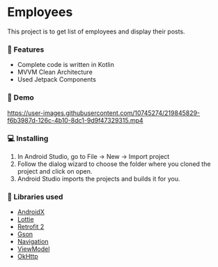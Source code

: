 # Employees
This project is to get list of employees and display their posts.

### 🌟 Features
*   Complete code is written in Kotlin
*   MVVM Clean Architecture
*   Used Jetpack Components

### 🎥 Demo
https://user-images.githubusercontent.com/10745274/219845829-f6b3987d-126c-4b10-8dc1-9d9f47329315.mp4

### 💻  Installing
1.  In Android Studio, go to File -> New -> Import project
2.  Follow the dialog wizard to choose the folder where you cloned the project and click on open.
3.  Android Studio imports the projects and builds it for you.

### 📃 Libraries used
* [AndroidX](https://developer.android.com/jetpack/androidx/) 
* [Lottie](https://github.com/airbnb/lottie-android)
* [Retrofit 2](https://github.com/square/retrofit)
* [Gson](https://github.com/google/gson)
* [Navigation](https://developer.android.com/guide/navigation)
* [ViewModel](https://developer.android.com/topic/libraries/architecture/viewmodel)
* [OkHttp](https://github.com/square/okhttp)
